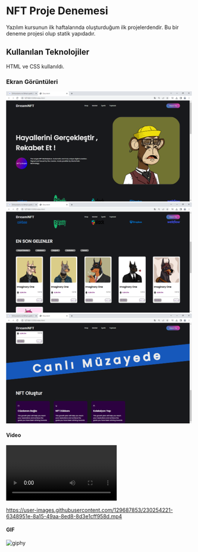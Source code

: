 <h1>NFT Proje Denemesi</h1>

Yazılım kursunun ilk haftalarında oluşturduğum ilk projelerdendir.
Bu bir deneme projesi olup statik yapıdadır.

<h2> Kullanılan Teknolojiler</h2>

HTML ve CSS kullanıldı.


<h3>Ekran Görüntüleri</h3>

![](screen1.png)
![](screen2.png)
![](screen3.png)

<h4> Video </h4>

![](video.mp4)

https://user-images.githubusercontent.com/129687853/230254221-6348951e-8a15-49aa-8ed8-8d3e1cff958d.mp4


<h4> GIF </h4>

![giphy](https://user-images.githubusercontent.com/129687853/230253763-428e6c4f-24b9-45d1-bb87-4fa8509f1584.gif)
